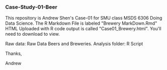### Case-Study-01-Beer

This repository is Andrew Shen's Case-01 for SMU class MSDS 6306 Doing Data Science.
The R Markdown File is labeled "Brewery MarkDown.Rmd"
HTML Uploaded with R code output is called "Case01_Brewery.html". You'll need to download to view.

Raw data: Raw Data Beers and Breweries.
Analysis folder: R Script

Thanks,

Andrew

